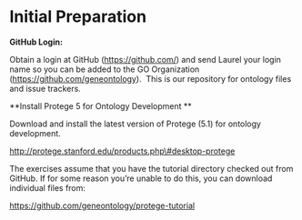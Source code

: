 Initial Preparation
===================

**GitHub Login:**

Obtain a login at GitHub (https://github.com/) and send Laurel your login name so you can be added to the GO Organization (https://github.com/geneontology).  This is our repository for ontology files and issue trackers.

**Install Protege 5 for Ontology Development **

Download and install the latest version of Protege (5.1) for ontology development.

http://protege.stanford.edu/products.php\#desktop-protege

The exercises assume that you have the tutorial directory checked out from GitHub. If for some reason you’re unable to do this, you can download individual files from:

<https://github.com/geneontology/protege-tutorial>
